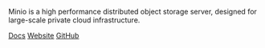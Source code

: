 <!-- <meta>
{
    "title":"Minio",
    "slug":"minio",
    "description":"Using Minio on Packet",
    "author":"Mo Lawler",
    "github":"usrdev",
    "date": "2019/12/18",
    "tag":["Devops", "Integrations"]
}
</meta> -->

Minio is a high performance distributed object storage server, designed for large-scale private cloud infrastructure.

[Docs](https://help.packet.net/solutions/storage/minio?__hstc=89614852.eac61d3231f04c989fb3431374689f38.1570718332843.1576055234386.1576059319508.51&__hssc=89614852.2.1576059319508&__hsfp=182510265)
[Website](https://www.minio.io/)
[GitHub](https://github.com/minio)